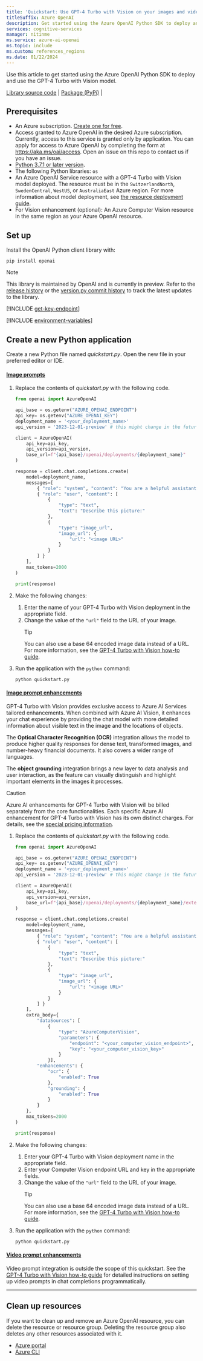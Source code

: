 ```yaml
---
title: 'Quickstart: Use GPT-4 Turbo with Vision on your images and videos with the Python SDK'
titleSuffix: Azure OpenAI
description: Get started using the Azure OpenAI Python SDK to deploy and use the GPT-4 Turbo with Vision model.
services: cognitive-services
manager: nitinme
ms.service: azure-ai-openai
ms.topic: include
ms.custom: references_regions
ms.date: 01/22/2024
---
```


Use this article to get started using the Azure OpenAI Python SDK to deploy and use the GPT-4 Turbo with Vision model. 

[Library source code](https://github.com/openai/openai-python?azure-portal=true) | [Package (PyPi)](https://pypi.org/project/openai?azure-portal=true) |


## Prerequisites

- An Azure subscription. <a href="https://azure.microsoft.com/free/ai-services" target="_blank">Create one for free</a>.
- Access granted to Azure OpenAI in the desired Azure subscription. 
    Currently, access to this service is granted only by application. You can apply for access to Azure OpenAI by completing the form at https://aka.ms/oai/access. Open an issue on this repo to contact us if you have an issue. 
- <a href="https://www.python.org/" target="_blank">Python 3.7.1 or later version</a>.
- The following Python libraries: `os`
- An Azure OpenAI Service resource with a GPT-4 Turbo with Vision model deployed. The resource must be in the `SwitzerlandNorth`, `SwedenCentral`, `WestUS`, or `AustraliaEast` Azure region. For more information about model deployment, see [the resource deployment guide](/azure/ai-services/openai/how-to/create-resource).
- For Vision enhancement (optional): An Azure Computer Vision resource in the same region as your Azure OpenAI resource.

## Set up 

Install the OpenAI Python client library with:

```console
pip install openai
```


> [!NOTE]
> This library is maintained by OpenAI and is currently in preview. Refer to the [release history](https://github.com/openai/openai-python/releases) or the [version.py commit history](https://github.com/openai/openai-python/commits/main/openai/version.py) to track the latest updates to the library.

[!INCLUDE [get-key-endpoint](get-key-endpoint.md)]

[!INCLUDE [environment-variables](environment-variables.md)]


## Create a new Python application

Create a new Python file named _quickstart.py_. Open the new file in your preferred editor or IDE.

#### [Image prompts](#tab/image)

1. Replace the contents of _quickstart.py_ with the following code. 
    
    ```python
    from openai import AzureOpenAI
    
    api_base = os.getenv("AZURE_OPENAI_ENDPOINT")
    api_key= os.getenv("AZURE_OPENAI_KEY")
    deployment_name = '<your_deployment_name>'
    api_version = '2023-12-01-preview' # this might change in the future
    
    client = AzureOpenAI(
        api_key=api_key,  
        api_version=api_version,
        base_url=f"{api_base}/openai/deployments/{deployment_name}"
    )
    
    response = client.chat.completions.create(
        model=deployment_name,
        messages=[
            { "role": "system", "content": "You are a helpful assistant." },
            { "role": "user", "content": [  
                { 
                    "type": "text", 
                    "text": "Describe this picture:" 
                },
                { 
                    "type": "image_url",
                    "image_url": {
                        "url": "<image URL>"
                    }
                }
            ] } 
        ],
        max_tokens=2000 
    )
    
    print(response)
    ```



1. Make the following changes:
    1. Enter the name of your GPT-4 Turbo with Vision deployment in the appropriate field.
    1. Change the value of the `"url"` field to the URL of your image.
        > [!TIP]
        > You can also use a base 64 encoded image data instead of a URL. For more information, see the [GPT-4 Turbo with Vision how-to guide](../how-to/gpt-with-vision.md#use-a-local-image).
1. Run the application with the `python` command:

    ```console
    python quickstart.py
    ```

#### [Image prompt enhancements](#tab/enhanced)

GPT-4 Turbo with Vision provides exclusive access to Azure AI Services tailored enhancements. When combined with Azure AI Vision, it enhances your chat experience by providing the chat model with more detailed information about visible text in the image and the locations of objects.

The **Optical Character Recognition (OCR)** integration allows the model to produce higher quality responses for dense text, transformed images, and number-heavy financial documents. It also covers a wider range of languages.

The **object grounding** integration brings a new layer to data analysis and user interaction, as the feature can visually distinguish and highlight important elements in the images it processes.

> [!CAUTION]
> Azure AI enhancements for GPT-4 Turbo with Vision will be billed separately from the core functionalities. Each specific Azure AI enhancement for GPT-4 Turbo with Vision has its own distinct charges. For details, see the [special pricing information](../concepts/gpt-with-vision.md#special-pricing-information).

1. Replace the contents of _quickstart.py_ with the following code. 
    
    ```python
    from openai import AzureOpenAI
    
    api_base = os.getenv("AZURE_OPENAI_ENDPOINT")
    api_key= os.getenv("AZURE_OPENAI_KEY")
    deployment_name = '<your_deployment_name>'
    api_version = '2023-12-01-preview' # this might change in the future
    
    client = AzureOpenAI(
        api_key=api_key,  
        api_version=api_version,
        base_url=f"{api_base}/openai/deployments/{deployment_name}/extensions",
    )
    
    response = client.chat.completions.create(
        model=deployment_name,
        messages=[
            { "role": "system", "content": "You are a helpful assistant." },
            { "role": "user", "content": [  
                { 
                    "type": "text", 
                    "text": "Describe this picture:" 
                },
                { 
                    "type": "image_url",
                    "image_url": {
                        "url": "<image URL>"
                    }
                }
            ] } 
        ],
        extra_body={
            "dataSources": [
                {
                    "type": "AzureComputerVision",
                    "parameters": {
                        "endpoint": "<your_computer_vision_endpoint>",
                        "key": "<your_computer_vision_key>"
                    }
                }],
            "enhancements": {
                "ocr": {
                    "enabled": True
                },
                "grounding": {
                    "enabled": True
                }
            }
        },
        max_tokens=2000
    )
    
    print(response)
    ```

1. Make the following changes:
    1. Enter your GPT-4 Turbo with Vision deployment name in the appropriate field. 
    1. Enter your Computer Vision endpoint URL and key in the appropriate fields.
    1. Change the value of the `"url"` field to the URL of your image.
        > [!TIP]
        > You can also use a base 64 encoded image data instead of a URL. For more information, see the [GPT-4 Turbo with Vision how-to guide](../how-to/gpt-with-vision.md#use-a-local-image).
1. Run the application with the `python` command:

    ```console
    python quickstart.py
    ```

#### [Video prompt enhancements](#tab/video)

Video prompt integration is outside the scope of this quickstart. See the [GPT-4 Turbo with Vision how-to guide](../how-to/gpt-with-vision.md#use-vision-enhancement-with-video) for detailed instructions on setting up video prompts in chat completions programmatically.

---

## Clean up resources

If you want to clean up and remove an Azure OpenAI resource, you can delete the resource or resource group. Deleting the resource group also deletes any other resources associated with it.

- [Azure portal](../../multi-service-resource.md?pivots=azportal#clean-up-resources)
- [Azure CLI](../../multi-service-resource.md?pivots=azcli#clean-up-resources)


